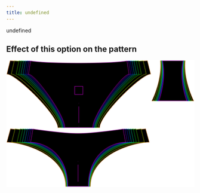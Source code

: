 ```yaml
---
title: undefined
---
```


undefined


## Effect of this option on the pattern
![This image shows the effect of this option by superimposing several variants that have a different value for this option](unice_fabricstretchx_sample.svg "Effect of this option on the pattern")